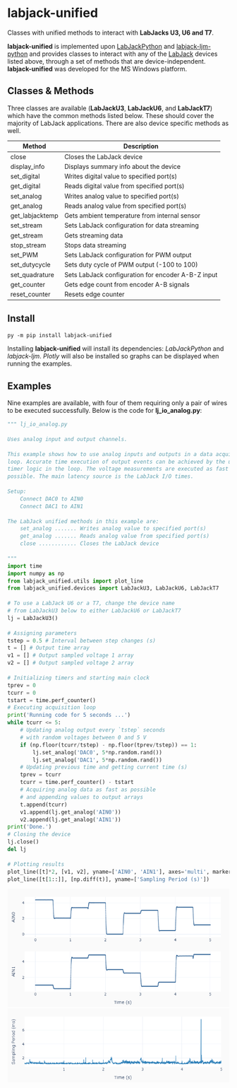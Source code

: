 # labjack-unified
Classes with unified methods to interact with **LabJacks U3, U6 and T7**.

**labjack-unified** is implemented upon [LabJackPython](https://github.com/labjack/LabJackPython) and [labjack-ljm-python](https://github.com/labjack/labjack-ljm-python) and provides classes to interact with any of the [LabJack](https://labjack.com/) devices listed above, through a set of methods that are device-independent. **labjack-unified** was developed for the MS Windows platform.

## Classes & Methods
Three classes are available (**LabJackU3**, **LabJackU6**, and **LabJackT7**) which have the common methods listed below. These should cover the majority of LabJack applications. There are also device specific methods as well. 

Method | Description
------ | -----------
close | Closes the LabJack device
display_info | Displays summary info about the device
set_digital | Writes digital value to specified port(s)
get_digital | Reads digital value from specified port(s)
set_analog | Writes analog value to specified port(s)
get_analog | Reads analog value from specified port(s)
get_labjacktemp | Gets ambient temperature from internal sensor
set_stream | Sets LabJack configuration for data streaming
get_stream | Gets streaming data
stop_stream | Stops data streaming
set_PWM | Sets LabJack configuration for PWM output
set_dutycycle | Sets duty cycle of PWM output (-100 to 100)
set_quadrature | Sets LabJack configuration for encoder A-B-Z input
get_counter | Gets edge count from encoder A-B signals
reset_counter | Resets edge counter


## Install

    py -m pip install labjack-unified

Installing **labjack-unified** will install its dependencies: _LabJackPython_ and _labjack-ljm_. _Plotly_ will also be installed so graphs can be displayed when running the examples.

## Examples
Nine examples are available, with four of them requiring only a pair of wires to be executed successfully. Below is the code for **lj_io_analog.py**:

```python
""" lj_io_analog.py 

Uses analog input and output channels.

This example shows how to use analog inputs and outputs in a data acquisition
loop. Accurate time execution of output events can be achieved by the use of a
timer logic in the loop. The voltage measurements are executed as fast as
possible. The main latency source is the LabJack I/O times.

Setup:
    Connect DAC0 to AIN0
    Connect DAC1 to AIN1

The LabJack unified methods in this example are:
    set_analog ....... Writes analog value to specified port(s)
    get_analog ....... Reads analog value from specified port(s)
    close ............ Closes the LabJack device 

"""
import time
import numpy as np
from labjack_unified.utils import plot_line
from labjack_unified.devices import LabJackU3, LabJackU6, LabJackT7

# To use a LabJack U6 or a T7, change the device name
# from LabJackU3 below to either LabJackU6 or LabJackT7
lj = LabJackU3()

# Assigning parameters
tstep = 0.5 # Interval between step changes (s)
t = [] # Output time array
v1 = [] # Output sampled voltage 1 array
v2 = [] # Output sampled voltage 2 array

# Initializing timers and starting main clock
tprev = 0
tcurr = 0
tstart = time.perf_counter()
# Executing acquisition loop
print('Running code for 5 seconds ...')
while tcurr <= 5:
    # Updating analog output every `tstep` seconds
    # with random voltages between 0 and 5 V
    if (np.floor(tcurr/tstep) - np.floor(tprev/tstep)) == 1:
        lj.set_analog('DAC0', 5*np.random.rand())
        lj.set_analog('DAC1', 5*np.random.rand())
    # Updating previous time and getting current time (s)
    tprev = tcurr
    tcurr = time.perf_counter() - tstart
    # Acquiring analog data as fast as possible
    # and appending values to output arrays
    t.append(tcurr)
    v1.append(lj.get_analog('AIN0'))
    v2.append(lj.get_analog('AIN1'))
print('Done.')
# Closing the device
lj.close()
del lj

# Plotting results 
plot_line([t]*2, [v1, v2], yname=['AIN0', 'AIN1'], axes='multi', marker=True)
plot_line([t[1::]], [np.diff(t)], yname=['Sampling Period (s)'])
```
![](/images/lj_io_analog_fig_1.PNG)
![](/images/lj_io_analog_fig_2.PNG)
